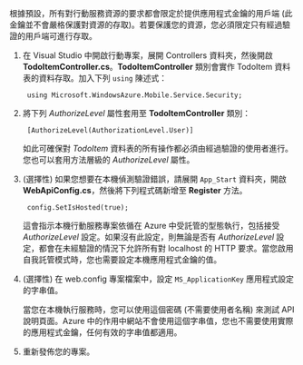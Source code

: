 

根據預設，所有對行動服務資源的要求都會限定於提供應用程式金鑰的用戶端 (此金鑰並不會嚴格保護對資源的存取)。若要保護您的資源，您必須限定只有經過驗證的用戶端可進行存取。

1. 在 Visual Studio 中開啟行動專案，展開 Controllers 資料夾，然後開啟 **TodoItemController.cs**。**TodoItemController** 類別會實作 TodoItem 資料表的資料存取。加入下列 `using` 陳述式：

		using Microsoft.WindowsAzure.Mobile.Service.Security;

2. 將下列 _AuthorizeLevel_ 屬性套用至 **TodoItemController** 類別：

		[AuthorizeLevel(AuthorizationLevel.User)]

	如此可確保對 _TodoItem_ 資料表的所有操作都必須由經過驗證的使用者進行。您也可以套用方法層級的 *AuthorizeLevel* 屬性。

3. (選擇性) 如果您想要在本機偵測驗證錯誤，請展開 `App_Start` 資料夾，開啟 **WebApiConfig.cs**，然後將下列程式碼新增至 **Register** 方法。

		config.SetIsHosted(true);

	這會指示本機行動服務專案依循在 Azure 中受託管的型態執行，包括接受 *AuthorizeLevel* 設定。如果沒有此設定，則無論是否有 *AuthorizeLevel* 設定，都會在未經驗證的情況下允許所有對 localhost 的 HTTP 要求。當您啟用自我託管模式時，您也需要設定本機應用程式金鑰的值。

4. (選擇性) 在 web.config 專案檔案中，設定 `MS_ApplicationKey` 應用程式設定的字串值。

	當您在本機執行服務時，您可以使用這個密碼 (不需要使用者名稱) 來測試 API 說明頁面。Azure 中的作用中網站不會使用這個字串值，您也不需要使用實際的應用程式金鑰，任何有效的字串值都適用。
 
4. 重新發佈您的專案。

<!---HONumber=July15_HO2-->